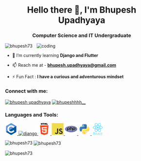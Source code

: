 <h1 align="center">Hello there 👋, I'm Bhupesh Upadhyaya</h1>
<h3 align="center">Computer Science and IT Undergraduate</h3>
<img align="right" alt="coding" width="400" src="https://i.pinimg.com/originals/f1/e7/34/f1e734f9cade86fe737a9aa404ad5677.gif">

<p align="left"> <img src="https://komarev.com/ghpvc/?username=bhupesh73&label=Profile%20views&color=0e75b6&style=flat" alt="bhupesh73" /> </p>

- 🌱 I’m currently learning **Django and Flutter**

- 📫 Reach me at - **bhupesh.upadhyaya@gmail.com**

- ⚡ Fun Fact : **I have a curious and adventurous mindset**

<h3 align="left">Connect with me:</h3>
<p align="left">
<a href="https://fb.com/bhupesh upadhyaya" target="blank"><img align="center" src="https://raw.githubusercontent.com/rahuldkjain/github-profile-readme-generator/master/src/images/icons/Social/facebook.svg" alt="bhupesh upadhyaya" height="30" width="40" /></a>
<a href="https://instagram.com/bhupeshhhh__" target="blank"><img align="center" src="https://raw.githubusercontent.com/rahuldkjain/github-profile-readme-generator/master/src/images/icons/Social/instagram.svg" alt="bhupeshhhh__" height="30" width="40" /></a>
</p>

<h3 align="left">Languages and Tools:</h3>
<p align="left"> <a href="https://www.cprogramming.com/" target="_blank" rel="noreferrer"> <img src="https://raw.githubusercontent.com/devicons/devicon/master/icons/c/c-original.svg" alt="c" width="40" height="40"/> </a> <a href="https://www.djangoproject.com/" target="_blank" rel="noreferrer"> <img src="https://cdn.worldvectorlogo.com/logos/django.svg" alt="django" width="40" height="40"/> </a> <a href="https://www.w3.org/html/" target="_blank" rel="noreferrer"> <img src="https://raw.githubusercontent.com/devicons/devicon/master/icons/html5/html5-original-wordmark.svg" alt="html5" width="40" height="40"/> </a> <a href="https://developer.mozilla.org/en-US/docs/Web/JavaScript" target="_blank" rel="noreferrer"> <img src="https://raw.githubusercontent.com/devicons/devicon/master/icons/javascript/javascript-original.svg" alt="javascript" width="40" height="40"/> </a> <a href="https://www.php.net" target="_blank" rel="noreferrer"> <img src="https://raw.githubusercontent.com/devicons/devicon/master/icons/php/php-original.svg" alt="php" width="40" height="40"/> </a> <a href="https://www.python.org" target="_blank" rel="noreferrer"> <img src="https://raw.githubusercontent.com/devicons/devicon/master/icons/python/python-original.svg" alt="python" width="40" height="40"/> </a> <a href="https://reactjs.org/" target="_blank" rel="noreferrer"> <img src="https://raw.githubusercontent.com/devicons/devicon/master/icons/react/react-original-wordmark.svg" alt="react" width="40" height="40"/> </a> </p>

<p><img align="left" src="https://github-readme-stats.vercel.app/api/top-langs?username=bhupesh73&show_icons=true&locale=en&layout=compact" alt="bhupesh73" /></p>

<p>&nbsp;<img align="center" src="https://github-readme-stats.vercel.app/api?username=bhupesh73&show_icons=true&locale=en" alt="bhupesh73" /></p>

<p><img align="center" src="https://github-readme-streak-stats.herokuapp.com/?user=bhupesh73&" alt="bhupesh73" /></p>
